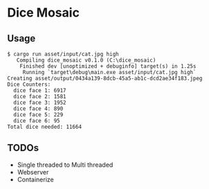 # Dice Mosaic

## Usage

```
$ cargo run asset/input/cat.jpg high
   Compiling dice_mosaic v0.1.0 (C:\dice_mosaic)
    Finished dev [unoptimized + debuginfo] target(s) in 1.25s
     Running `target\debug\main.exe asset/input/cat.jpg high`
Creating asset/output/0434a139-8dcb-45a5-ab1c-dcd2ae34f183.jpeg
Dice Counters:
  dice face 1: 6917
  dice face 2: 1581
  dice face 3: 1952
  dice face 4: 890
  dice face 5: 229
  dice face 6: 95
Total dice needed: 11664
```

## TODOs

- Single threaded to Multi threaded
- Webserver
- Containerize